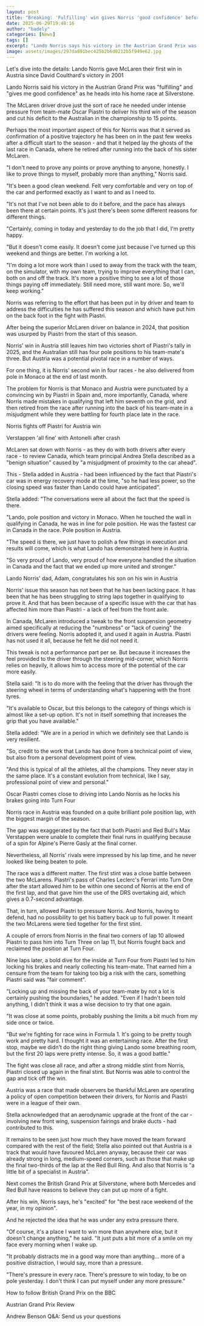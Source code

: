 ```yaml
---
layout: post
title: "Breaking: 'Fulfilling' win gives Norris 'good confidence' before Silverstone"
date: 2025-06-29T19:48:16
author: "badely"
categories: [News]
tags: []
excerpt: "Lando Norris says his victory in the Austrian Grand Prix was 'fulfilling' as he heads into his home race next weekend."
image: assets/images/297da891bec425b2b6d0212b5f949e62.jpg
---
```


Let's dive into the details: Lando Norris gave McLaren their first win in Austria since David Coulthard's victory in 2001

Lando Norris said his victory in the Austrian Grand Prix was "fulfilling" and "gives me good confidence" as he heads into his home race at Silverstone.

The McLaren driver drove just the sort of race he needed under intense pressure from team-mate Oscar Piastri to deliver his third win of the season and cut his deficit to the Australian in the championship to 15 points.

Perhaps the most important aspect of this for Norris was that it served as confirmation of a positive trajectory he has been on in the past few weeks after a difficult start to the season - and that it helped lay the ghosts of the last race in Canada, where he retired after running into the back of his sister McLaren.

"I don't need to prove any points or prove anything to anyone, honestly. I like to prove things to myself, probably more than anything," Norris said.

"It's been a good clean weekend. Felt very comfortable and very on top of the car and performed exactly as I want to and as I need to.

"It's not that I've not been able to do it before, and the pace has always been there at certain points. It's just there's been some different reasons for different things.

"Certainly, coming in today and yesterday to do the job that I did, I'm pretty happy.

"But it doesn't come easily. It doesn't come just because I've turned up this weekend and things are better. I'm working a lot.

"I'm doing a lot more work than I used to away from the track with the team, on the simulator, with my own team, trying to improve everything that I can, both on and off the track. It's more a positive thing to see a lot of those things paying off immediately. Still need more, still want more. So, we'll keep working."

Norris was referring to the effort that has been put in by driver and team to address the difficulties he has suffered this season and which have put him on the back foot in the fight with Piastri.

After being the superior McLaren driver on balance in 2024, that position was usurped by Piastri from the start of this season.

Norris' win in Austria still leaves him two victories short of Piastri's tally in 2025, and  the Australian still has four pole positions to his team-mate's three. But Austria was a potential pivotal race in a number of ways.

For one thing, it is Norris' second win in four races - he also delivered from pole in Monaco at the end of last month.

The problem for Norris is that Monaco and Austria were punctuated by a convincing win by Piastri in Spain and, more importantly, Canada, where Norris made mistakes in qualifying that left him seventh on the grid, and then retired from the race after running into the back of his team-mate in a misjudgment while they were battling for fourth place late in the race.

Norris fights off Piastri for Austria win

Verstappen 'all fine' with Antonelli after crash

McLaren sat down with Norris - as they do with both drivers after every race - to review Canada, which team principal Andrea Stella described as a "benign situation" caused by "a misjudgment of proximity to the car ahead".

This - Stella added in Austria - had been influenced by the fact that Piastri's car was in energy recovery mode at the time, "so he had less power, so the closing speed was faster than Lando could have anticipated".

Stella added: "The conversations were all about the fact that the speed is there.

"Lando, pole position and victory in Monaco. When he touched the wall in qualifying in Canada, he was in line for pole position. He was the fastest car in Canada in the race. Pole position in Austria.

"The speed is there, we just have to polish a few things in execution and results will come, which is what Lando has demonstrated here in Austria.

"So very proud of Lando, very proud of how everyone handled the situation in Canada and the fact that we ended up more united and stronger."

Lando Norris' dad, Adam, congratulates his son on his win in Austria

Norris' issue this season has not been that he has been lacking pace. It has been that he has been struggling to string laps together in qualifying to prove it. And that has been because of a specific issue with the car that has affected him more than Piastri - a lack of feel from the front axle.

In Canada, McLaren introduced a tweak to the front suspension geometry aimed specifically at reducing the "numbness" or "lack of cueing" the drivers were feeling. Norris adopted it, and used it again in Austria. Piastri has not used it all, because he felt he did not need it.

This tweak is not a performance part per se. But because it increases the feel provided to the driver through the steering mid-corner, which Norris relies on heavily, it allows him to access more of the potential of the car more easily.

Stella said: "It is to do more with the feeling that the driver has through the steering wheel in terms of understanding what's happening with the front tyres.

"It's available to Oscar, but this belongs to the category of things which is almost like a set-up option. It's not in itself something that increases the grip that you have available."

Stella added: "We are in a period in which we definitely see that Lando is very resilient.

"So, credit to the work that Lando has done from a technical point of view, but also from a personal development point of view.

"And this is typical of all the athletes, all the champions. They never stay in the same place. It's a constant evolution from technical, like I say, professional point of view and personal."

Oscar Piastri comes close to driving into Lando Norris as he locks his brakes going into Turn Four

Norris race in Austria was founded on a quite brilliant pole position lap, with the biggest margin of the season.

The gap was exaggerated by the fact that both Piastri and Red Bull's Max Verstappen were unable to complete their final runs in qualifying because of a spin for Alpine's Pierre Gasly at the final corner.

Nevertheless, all Norris' rivals were impressed by his lap time, and he never looked like being beaten to pole.

The race was a different matter. The first stint was a close battle between the two McLarens. Piastri's pass of Charles Leclerc's Ferrari into Turn One after the start allowed him to be within one second of Norris at the end of the first lap, and that gave him the use of the DRS overtaking aid, which gives a 0.7-second advantage.

That, in turn, allowed Piastri to pressure Norris. And Norris, having to defend, had no possibility to get his battery back up to full power. It meant the two McLarens were tied together for the first stint.

A couple of errors from Norris in the final two corners of lap 10 allowed Piastri to pass him into Turn Three on lap 11, but Norris fought back and reclaimed the position at Turn Four.

Nine laps later, a bold dive for the inside at Turn Four from Piastri led to him locking his brakes and nearly collecting his team-mate. That earned him a censure from the team for taking too big a risk with the cars, something Piastri said was "fair comment".

"Locking up and missing the back of your team-mate by not a lot is certainly pushing the boundaries," he added. "Even if I hadn't been told anything, I didn't think it was a wise decision to try that one again.

"It was close at some points, probably pushing the limits a bit much from my side once or twice.

"But we're fighting for race wins in Formula 1. It's going to be pretty tough work and pretty hard. I thought it was an entertaining race. After the first stop, maybe we didn't do the right thing giving Lando some breathing room, but the first 20 laps were pretty intense. So, it was a good battle."

The fight was close all race, and after a strong middle stint from Norris, Piastri closed up again in the final stint. But Norris was able to control the gap and tick off the win.

Austria was a race that made observers be thankful McLaren are operating a policy of open competition between their drivers, for Norris and Piastri were in a league of their own.

Stella acknowledged that an aerodynamic upgrade at the front of the car - involving new front wing, suspension fairings and brake ducts - had contributed to this.

It remains to be seen just how much they have moved the team forward compared with the rest of the field; Stella also pointed out that Austria is a track that would have favoured McLaren anyway, because their car was already strong in long, medium-speed corners, such as those that make up the final two-thirds of the lap at the Red Bull Ring. And also that Norris is "a little bit of a specialist in Austria".

Next comes the British Grand Prix at Silverstone, where both Mercedes and Red Bull have reasons to believe they can put up more of a fight.

After his win, Norris says, he's "excited" for "the best race weekend of the year, in my opinion".

And he rejected the idea that he was under any extra pressure there.

"Of course, it's a place I want to win more than anywhere else, but it doesn't change anything," he said. "It just puts a bit more of a smile on my face every morning when I wake up.

"It probably distracts me in a good way more than anything... more of a positive distraction, I would say, more than a pressure.

"There's pressure in every race. There's pressure to win today, to be on pole yesterday. I don't think I can put myself under any more pressure."

How to follow British Grand Prix on the BBC

Austrian Grand Prix Review

Andrew Benson Q&A: Send us your questions

